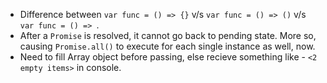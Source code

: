 - Difference between `var func = () => {}` v/s `var func = () => ()` v/s `var func = () => `.
- After a `Promise` is resolved, it cannot go back to pending state. More so, causing `Promise.all()` to execute for each single instance as well, now.
- Need to fill Array object before passing, else recieve something like - `<2 empty items>` in console.